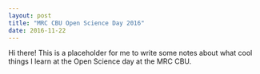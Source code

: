 ```yaml
---
layout: post
title: "MRC CBU Open Science Day 2016"
date: 2016-11-22
---
```


Hi there! This is a placeholder for me to write some notes about what cool things I learn at the Open Science day at the MRC CBU.
